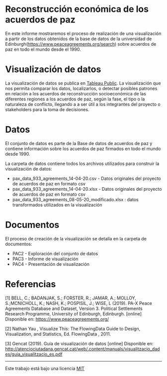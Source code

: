 # Reconstrucción económica de los acuerdos de paz

En este informe mostraremos el proceso de realización de una visualización a partir de los datos obtenidos de la base de datos de la universidad de Edinburgh(https://www.peaceagreements.org/search) sobre acuerdos de paz en todo el mundo desde el 1990.

# Visualización de datos

La visualización de datos se publica en [Tableau Public](https://public.tableau.com/shared/YKCHNS7Y4?:display_count=y&:origin=viz_share_link). La visualización que nos permita comparar los datos, localizarlos, o detectar posibles patrones en relación a los acuerdos de reconstrucción socioeconómica de las diferentes regiones a los acuerdos de paz, según la fase, el tipo o la naturaleza de conflicto, llegando a a ser útil a los integrantes del proyecto o stakeholders para la toma de decisiones.

# Datos

El conjunto de datos es parte de la Base de datos de acuerdos de paz y contiene información sobre los acuerdos de paz firmados en todo el mundo desde 1990.

La carpeta de datos contiene todos los archivos utilizados para construir la visualización de datos:

* pax_data_933_agreements_14-04-20.csv - Datos originales del proyecto de acuerdos de paz en formato csv
* pax_data_933_agreements_14-04-20.xlsx - Datos originales del proyecto de acuerdos de paz en formato csv
* pax_data_933_agreements_08-05-20_modificado.xlsx : datos transformados utilizados en la visualización

# Documentos

El proceso de creación de la visualización se detalla en la carpeta de documentos:

* PAC2 - Exploración del conjunto de datos
* PAC3 - Informe de visualización
* PAC4 - Presentación de visualización

# Referencias

[1] BELL, C.; BADANJAK, S.; FORSTER, R.; JAMAR, A.; MOLLOY, S.;MCNICHOLL, K.; NASH, K.; POSPISIL, J.; WISE, L (2019). PA-X Peace Agreements Database and Dataset, Version 3. Political Settlements Research Programme, University of Edinburgh, Edinburgh. [online] Disponible en: https://www.peaceagreements.org/

[2] Nathan Yau , Visualize This: The FlowingData Guide to Design, Visualization, and Statistics, Ed. FlowingData , 2011.

[3] Gencat (2019). Guía de visualización de datos [online] Disponible en: http://atenciociutadana.gencat.cat/web/.content/manuals/visualitzacio_dades/guia_visualitzacio_es.pdf

----

Este trabajo está bajo una licencia [MIT](./LICENSE)
